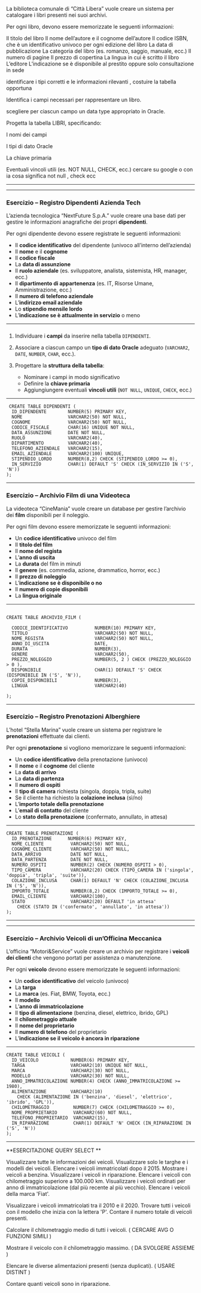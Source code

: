 

La biblioteca comunale di “Città Libera” vuole creare un sistema per catalogare i libri presenti nei suoi archivi.

Per ogni libro, devono essere memorizzate le seguenti informazioni:


Il titolo del libro
Il nome dell’autore e il cognome dell’autore
Il codice ISBN, che è un identificativo univoco per ogni edizione del libro
La data di pubblicazione
La categoria del libro (es. romanzo, saggio, manuale, ecc.)
Il numero di pagine
Il prezzo di copertina
La lingua in cui è scritto il libro
L’editore
L’indicazione se è disponibile al prestito oppure solo consultazione in sede


identificare i tipi corretti e le informazioni rilevanti , costuire la tabella opportuna


Identifica i campi necessari per rappresentare un libro.

scegliere  per ciascun campo un data type appropriato in Oracle.

Progetta la tabella LIBRI, specificando:

I nomi dei campi

I tipi di dato Oracle

La chiave primaria

Eventuali vincoli utili (es. NOT NULL, CHECK, ecc.) cercare su google o con ia cosa significa not null , check ecc 






___________



---

### **Esercizio – Registro Dipendenti Azienda Tech**

L’azienda tecnologica “NextFuture S.p.A.” vuole creare una base dati per gestire le informazioni anagrafiche dei propri **dipendenti**.

Per ogni dipendente devono essere registrate le seguenti informazioni:

* Il **codice identificativo** del dipendente (univoco all’interno dell’azienda)
* Il **nome** e il **cognome**
* Il **codice fiscale**
* La **data di assunzione**
* Il **ruolo aziendale** (es. sviluppatore, analista, sistemista, HR, manager, ecc.)
* Il **dipartimento di appartenenza** (es. IT, Risorse Umane, Amministrazione, ecc.)
* Il **numero di telefono aziendale**
* L’**indirizzo email aziendale**
* Lo **stipendio mensile lordo**
* L’**indicazione se è attualmente in servizio** o meno

---

###  

1. Individuare i **campi** da inserire nella tabella `DIPENDENTI`.
2. Associare a ciascun campo un **tipo di dato Oracle** adeguato (`VARCHAR2`, `DATE`, `NUMBER`, `CHAR`, ecc.).
3. Progettare la **struttura della tabella**:

   * Nominare i campi in modo significativo
   * Definire la **chiave primaria**
   * Aggiungiungere eventuali **vincoli utili** (`NOT NULL`, `UNIQUE`, `CHECK`, ecc.)

---

```
 CREATE TABLE DIPENDENTI (
  ID_DIPENDENTE        NUMBER(5) PRIMARY KEY,
  NOME                 VARCHAR2(50) NOT NULL,
  COGNOME              VARCHAR2(50) NOT NULL,
  CODICE_FISCALE       CHAR(16) UNIQUE NOT NULL,
  DATA_ASSUNZIONE      DATE NOT NULL,
  RUOLO                VARCHAR2(40),
  DIPARTIMENTO         VARCHAR2(40),
  TELEFONO_AZIENDALE   VARCHAR2(15),
  EMAIL_AZIENDALE      VARCHAR2(100) UNIQUE,
  STIPENDIO_LORDO      NUMBER(8,2) CHECK (STIPENDIO_LORDO >= 0),
  IN_SERVIZIO          CHAR(1) DEFAULT 'S' CHECK (IN_SERVIZIO IN ('S', 'N'))
);
```



---


###  **Esercizio – Archivio Film di una Videoteca**

La videoteca “CineMania” vuole creare un database per gestire l’archivio dei **film** disponibili per il noleggio.

Per ogni film devono essere memorizzate le seguenti informazioni:

* Un **codice identificativo** univoco del film
* Il **titolo del film**
* Il **nome del regista**
* L’**anno di uscita**
* La **durata** del film in minuti
* Il **genere** (es. commedia, azione, drammatico, horror, ecc.)
* Il **prezzo di noleggio**
* L’**indicazione se è disponibile o no**
* Il **numero di copie disponibili**
* La **lingua originale**

---

```

CREATE TABLE ARCHIVIO_FILM (

  CODICE_IDENTIFICATIVO          NUMBER(10) PRIMARY KEY,
  TITOLO                         VARCHAR2(50) NOT NULL,
  NOME_REGISTA                   VARCHAR2(50) NOT NULL,
  ANNO_DI_USCITA                 DATE,
  DURATA                         NUMBER(3),
  GENERE                         VARCHAR2(50),
  PREZZO_NOLEGGIO                NUMBER(5, 2 ) CHECK (PREZZO_NOLEGGIO > 0 ),
  DISPONIBILE                    CHAR(1) DEFAULT 'S' CHECK (DISPONIBILE IN ('S', 'N')),
  COPIE_DISPONIBILI              NUMBER(3),
  LINGUA                         VARCHAR2(40)

);
```



---






###  **Esercizio – Registro Prenotazioni Alberghiere**

L’hotel “Stella Marina” vuole creare un sistema per registrare le **prenotazioni** effettuate dai clienti.

Per ogni **prenotazione** si vogliono memorizzare le seguenti informazioni:

* Un **codice identificativo** della prenotazione (univoco)
* Il **nome** e il **cognome** del cliente
* La **data di arrivo**
* La **data di partenza**
* Il **numero di ospiti**
* Il **tipo di camera** richiesta (singola, doppia, tripla, suite)
* Se il cliente ha richiesto la **colazione inclusa** (sì/no)
* L’**importo totale della prenotazione**
* L’**email di contatto** del cliente
* Lo **stato della prenotazione** (confermato, annullato, in attesa)

---

```
CREATE TABLE PRENOTAZIONI (
  ID_PRENOTAZIONE      NUMBER(6) PRIMARY KEY,
  NOME_CLIENTE          VARCHAR2(50) NOT NULL,
  COGNOME_CLIENTE       VARCHAR2(50) NOT NULL,
  DATA_ARRIVO           DATE NOT NULL,
  DATA_PARTENZA         DATE NOT NULL,
  NUMERO_OSPITI         NUMBER(2) CHECK (NUMERO_OSPITI > 0),
  TIPO_CAMERA           VARCHAR2(20) CHECK (TIPO_CAMERA IN ('singola', 'doppia', 'tripla', 'suite')),
  COLAZIONE_INCLUSA     CHAR(1) DEFAULT 'N' CHECK (COLAZIONE_INCLUSA IN ('S', 'N')),
  IMPORTO_TOTALE        NUMBER(8,2) CHECK (IMPORTO_TOTALE >= 0),
  EMAIL_CLIENTE         VARCHAR2(100),
  STATO                 VARCHAR2(20) DEFAULT 'in attesa'
    CHECK (STATO IN ('confermato', 'annullato', 'in attesa'))
);

```
---



---

###  **Esercizio – Archivio Veicoli di un’Officina Meccanica**

L’officina “Motori\&Service” vuole creare un archivio per registrare i **veicoli dei clienti** che vengono portati per assistenza o manutenzione.

Per ogni **veicolo** devono essere memorizzate le seguenti informazioni:

* Un **codice identificativo** del veicolo (univoco)
* La **targa**
* La **marca** (es. Fiat, BMW, Toyota, ecc.)
* Il **modello**
* L’**anno di immatricolazione**
* Il **tipo di alimentazione** (benzina, diesel, elettrico, ibrido, GPL)
* Il **chilometraggio attuale**
* Il **nome del proprietario**
* Il **numero di telefono** del proprietario
* L’**indicazione se il veicolo è ancora in riparazione**

---

```
CREATE TABLE VEICOLI (
  ID_VEICOLO            NUMBER(6) PRIMARY KEY,
  TARGA                 VARCHAR2(10) UNIQUE NOT NULL,
  MARCA                 VARCHAR2(30) NOT NULL,
  MODELLO               VARCHAR2(30) NOT NULL,
  ANNO_IMMATRICOLAZIONE NUMBER(4) CHECK (ANNO_IMMATRICOLAZIONE >= 1980),
  ALIMENTAZIONE         VARCHAR2(10)
    CHECK (ALIMENTAZIONE IN ('benzina', 'diesel', 'elettrico', 'ibrido', 'GPL')),
  CHILOMETRAGGIO         NUMBER(7) CHECK (CHILOMETRAGGIO >= 0),
  NOME_PROPRIETARIO      VARCHAR2(60) NOT NULL,
  TELEFONO_PROPRIETARIO  VARCHAR2(15),
  IN_RIPARAZIONE         CHAR(1) DEFAULT 'N' CHECK (IN_RIPARAZIONE IN ('S', 'N'))
);

```
---



**ESERCITAZIONE QUERY SELECT ** 


Visualizzare tutte le informazioni dei veicoli.
Visualizzare solo le targhe e i modelli dei veicoli.
Elencare i veicoli immatricolati dopo il 2015.
Mostrare i veicoli a benzina.
Visualizzare i veicoli in riparazione.
Elencare i veicoli con chilometraggio superiore a 100.000 km.
Visualizzare i veicoli ordinati per anno di immatricolazione (dal più recente al più vecchio).
Elencare i veicoli della marca 'Fiat'.

Visualizzare i veicoli immatricolati tra il 2010 e il 2020.
Trovare tutti i veicoli con il modello che inizia con la lettera 'P'.
Contare il numero totale di veicoli presenti.

Calcolare il chilometraggio medio di tutti i veicoli. ( CERCARE AVG O FUNZIONI SIMILI ) 

Mostrare il veicolo con il chilometraggio massimo. ( DA SVOLGERE ASSIEME ) 

Elencare le diverse alimentazioni presenti (senza duplicati). ( USARE DISTINT ) 

Contare quanti veicoli sono in riparazione.













